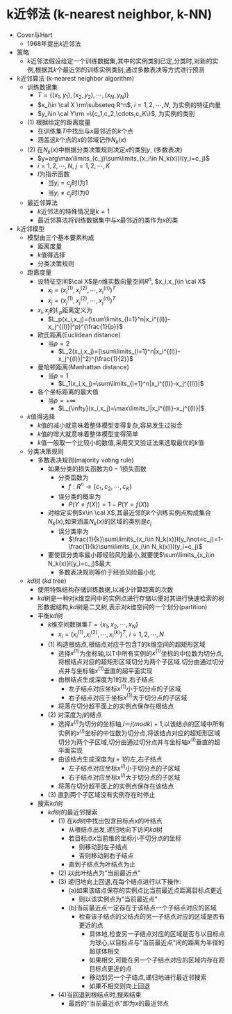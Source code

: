 # k近邻法 (k-nearest neighbor, k-NN)

* Cover与Hart
  * 1968年提出$k$近邻法
* 策略
  * $k$近邻法假设给定一个训练数据集,其中的实例类别已定,分类时,对新的实例,根据其$k$个最近邻的训练实例类别,通过多数表决等方式进行预测
* $k$近邻算法 (k-nearest neighbor algorithm)
  * 训练数据集
    * $T=\{(x_1,y_1),(x_2,y_2),\cdots,(x_N,y_N)\}$ 
    * $x_i\in \cal X \rm\subseteq R^n$, $i=1,2,\cdots,N$, 为实例的特征向量
    * $y_i\in \cal Y\rm =\{c_1,c_2,\cdots,c_K\}$, 为实例的类别
  * (1) 根据给定的距离度量
    * 在训练集$T$中找出与$x$最邻近的$k$个点
    * 涵盖这$k$个点的$x$的邻域记作$N_k(x)$
  * (2) 在$N_k(x)$中根据分类决策规则决定$x$的类别$y$, (多数表决)
    * $y=arg\max\limits_{c_j}\sum\limits_{x_i\in N_k(x)}I(y_i=c_j)$ 
    * $i=1,2,\cdots,N$, $j=1,2,\cdots,K$
    * $I$为指示函数
      * 当$y_i=c_j$时$I$为1
      * 当$y_i\not=c_j$时$I$为0
  * 最近邻算法
    * $k$近邻法的特殊情况是$k=1$
    * 最近邻算法将训练数据集中与$x$最邻近的类作为$x$的类
* $k$近邻模型
  * 模型由三个基本要素构成
    * 距离度量
    * $k$值得选择
    * 分类决策规则
  * 距离度量
    * 设特征空间$\cal X$是$n$维实数向量空间$R^n$, $x_i,x_j\in \cal X$
      * $x_i=(x_i^{(1)},x_i^{(2)},\cdots,x_i^{(n)})^T$ 
      * $x_j=(x_j^{(1)},x_j^{(2)},\cdots,x_j^{(n)})^T$ 
    * $x_i,x_j$的$L_p$距离定义为
      * $L_p(x_i,x_j)=(\sum\limits_{l=1}^n|x_i^{(l)}-x_j^{(l)}|^p)^{\frac{1}{p}}$ 
    * 欧氏距离(Euclidean distance)
      * 当$p=2$
        * $L_2(x_i,x_j)=(\sum\limits_{l=1}^n|x_i^{(l)}-x_j^{(l)}|^2)^{\frac{1}{2}}$ 
    * 曼哈顿距离(Manhattan distance)
      * 当$p=1$
        * $L_1(x_i,x_j)=\sum\limits_{l=1}^n|x_i^{(l)}-x_j^{(l)}|$ 
    * 各个坐标距离的最大值
      * 当$p=+\infty$
        * $L_{\infty}(x_i,x_j)=\max\limits_l|x_i^{(l)}-x_j^{(l)}|$ 
  * $k$值得选择
    * $k$值的减小就意味着整体模型变得复杂,容易发生过拟合
    * $k​$值的增大就意味着整体模型变得简单
    * $k$值一般取一个比较小的数值,采用交叉验证法来选取最优的$k$值
  * 分类决策规则
    * 多数表决规则(majority voting rule)
      * 如果分类的损失函数为$0-1$损失函数
        * 分类函数为
          * $f:R^n\rightarrow\{c_1,c_2,\cdots,c_K\}$ 
        * 误分类的概率为
          * $P(Y\not=f(X))=1-P(Y=f(X))$ 
      * 对给定实例$x\in \cal X$,其最近邻的$k$个训练实例点构成集合$N_k(x)$,如果涵盖$N_k(x)$的区域的类别是$c_j$ 
        * 误分类率为
          * $\frac{1}{k}\sum\limits_{x_i\in N_k(x)}I(y_i\not=c_j)=1-\frac{1}{k}\sum\limits_{x_i\in N_k(x)}I(y_i=c_j)$ 
      * 要使误分类率最小即经验风险最小,就要使$\sum\limits_{x_i\in N_k(x)}I(y_i=c_j)$最大
        * 多数表决规则等价于经验风险最小化
  * $kd$树 ($kd$ tree)
    * 使用特殊结构存储训练数据,以减少计算距离的次数
    * $kd$树是一种对$k$维空间中的实例点进行存储以便对其进行快速检索的树形数据结构,$kd$树是二叉树,表示对$k$维空间的一个划分(partition)
    * 平衡$kd$树
      * $k$维空间数据集$T=\{x_1,x_2,\cdots,x_N\}$ 
        * $x_i=(x_i^{(1)},x_i^{(2)},\cdots,x_i^{(k)})^T$, $i=1,2,\cdots,N$ 
      * (1) 构造根结点,根结点对应于包含T的k维空间的超矩形区域
        * 选择$x^{(1)}$为坐标轴,以T中所有实例的$x^{(1)}$坐标的中位数为切分点,将根结点对应的超矩形区域切分为两个子区域.切分由通过切分点并与坐标轴$x^{(1)}$垂直的超平面实现
        * 由根结点生成深度为1的左,右子结点
          * 左子结点对应坐标$x^{(1)}$小于切分点的子区域
          * 右子结点对应于坐标$x^{(1)}$大于切分点的子区域
        * 将落在切分超平面上的实例点保存在根结点
      * (2) 对深度为$j$的结点
        * 选择$x^{(l)}$为切分的坐标轴,$l＝j(mod k)+1$,以该结点的区域中所有实例的$x^{(l)}$坐标的中位数为切分点,将该结点对应的超矩形区域切分为两个子区域,切分由通过切分点并与坐标轴$x^{(l)}$垂直的超平面实现
        * 由该结点生成深度为$j+1$的左,右子结点
          * 左子结点对应坐标$x^{(l)}$小于切分点的子区域
          * 右子结点对应坐标$x^{(l)}$大于切分点的子区域
        * 将落在切分超平面上的实例点保存在该结点
      * (3) 直到两个子区域没有实例存在时停止
    * 搜索$kd$树
      * $kd$树的最近邻搜索
        * (1) 在$kd$树中找出包含目标点x的叶结点
          * 从根结点出发,递归地向下访问$kd$树
          * 若目标点$x$当前维的坐标小于切分点的坐标
            * 则移动到左子结点
            * 否则移动到右子结点
          * 直到子结点为叶结点为止
        * (2) 以此叶结点为"当前最近点"
        * (3) 递归地向上回退,在每个结点进行以下操作:
          * (a)如果该结点保存的实例点比当前最近点距离目标点更近
            * 则以该实例点为"当前最近点"
          * (b)当前最近点一定存在于该结点一个子结点对应的区域
            * 检查该子结点的父结点的另一子结点对应的区域是否有更近的点
              * 具体地,检查另一子结点对应的区域是否与以目标点为球心,以目标点与"当前最近点"间的距离为半径的超球体相交
              * 如果相交,可能在另一个子结点对应的区域内存在距目标点更近的点
              * 移动到另一个子结点,递归地进行最近邻搜索
              * 如果不相交则向上回退
        * (4)当回退到根结点时,搜索结束
          * 最后的"当前最近点"即为$x$的最近邻点